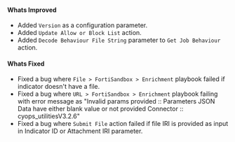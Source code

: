 #### Whats Improved
- Added `Version` as a configuration parameter.
- Added `Update Allow or Block List` action.
- Added `Decode Behaviour File String` parameter to `Get Job Behaviour` action.

#### Whats Fixed
- Fixed a bug where `File > FortiSandbox > Enrichment` playbook failed if indicator doesn't have a file.
- Fixed a bug where `URL > FortiSandbox > Enrichment` playbook failing with error message as "Invalid params provided :: Parameters JSON Data have either blank value or not provided Connector :: cyops_utilitiesV3.2.6" 
- Fixed a bug where `Submit File` action failed if file IRI is provided as input in Indicator ID or Attachment IRI parameter.